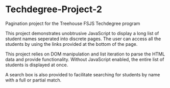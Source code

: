 # Techdegree-Project-2
 Pagination project for the Treehouse FSJS Techdegree program

This project demonstrates unobtrusive JavaScript to display a long list of student names seperated into discrete pages. The user can access all the students by using the links provided at the bottom of the page.

This project relies on DOM manipulation and list iteration to parse the HTML data and provide functionality. Without JavaScript enabled, the entire list of students is displayed at once.

A search box is also provided to facilitate searching for students by name with a full or partial match.
